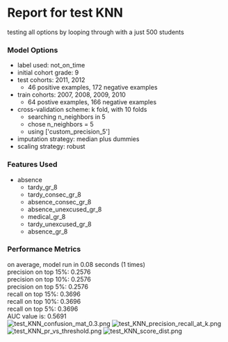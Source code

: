 # Report for test KNN
testing all options by looping through with a just 500 students

### Model Options
* label used: not_on_time
* initial cohort grade: 9
* test cohorts: 2011, 2012
	 * 46 positive examples, 172 negative examples
* train cohorts: 2007, 2008, 2009, 2010
	 * 64 postive examples, 166 negative examples
* cross-validation scheme: k fold, with 10 folds
	 * searching n_neighbors in 5
	 * chose n_neighbors = 5
	 * using ['custom_precision_5']
* imputation strategy: median plus dummies
* scaling strategy: robust

### Features Used
* absence
	 * tardy_gr_8
	 * tardy_consec_gr_8
	 * absence_consec_gr_8
	 * absence_unexcused_gr_8
	 * medical_gr_8
	 * tardy_unexcused_gr_8
	 * absence_gr_8

### Performance Metrics
on average, model run in 0.08 seconds (1 times) <br/>precision on top 15%: 0.2576 <br/>precision on top 10%: 0.2576 <br/>precision on top 5%: 0.2576 <br/>recall on top 15%: 0.3696 <br/>recall on top 10%: 0.3696 <br/>recall on top 5%: 0.3696 <br/>AUC value is: 0.5691 <br/>![test_KNN_confusion_mat_0.3.png](figs/test_KNN_confusion_mat_0.3.png)
![test_KNN_precision_recall_at_k.png](figs/test_KNN_precision_recall_at_k.png)
![test_KNN_pr_vs_threshold.png](figs/test_KNN_pr_vs_threshold.png)
![test_KNN_score_dist.png](figs/test_KNN_score_dist.png)
